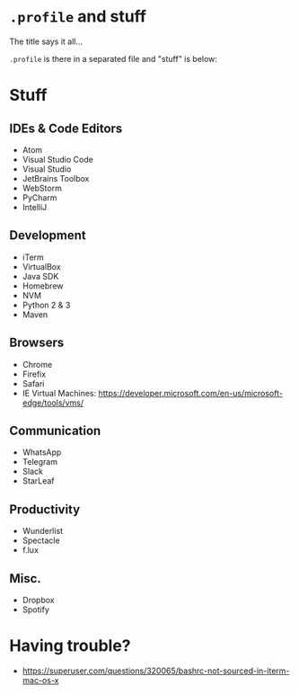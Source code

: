 `.profile` and stuff
====================

The title says it all...

`.profile` is there in a separated file and "stuff" is below:


Stuff
=====

IDEs & Code Editors
-------------------

- Atom
- Visual Studio Code
- Visual Studio
- JetBrains Toolbox
- WebStorm
- PyCharm
- IntelliJ


Development
-----------

- iTerm
- VirtualBox
- Java SDK
- Homebrew
- NVM
- Python 2 & 3
- Maven


Browsers
--------

- Chrome
- Firefix
- Safari
- IE Virtual Machines: https://developer.microsoft.com/en-us/microsoft-edge/tools/vms/


Communication
-------------

- WhatsApp
- Telegram
- Slack
- StarLeaf


Productivity
------------

- Wunderlist
- Spectacle
- f.lux


Misc.
-----

- Dropbox
- Spotify


Having trouble?
===============

- https://superuser.com/questions/320065/bashrc-not-sourced-in-iterm-mac-os-x
